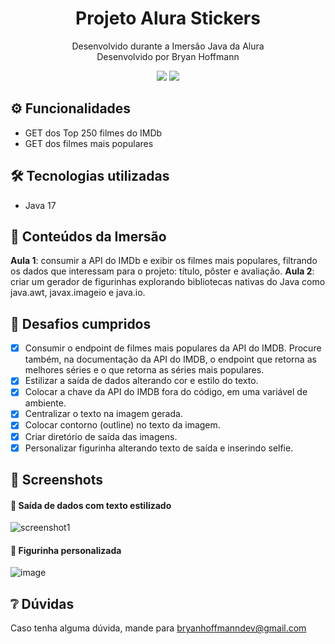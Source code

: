 

<div align="center">
  <h1>Projeto Alura Stickers</h1>
  <p>Desenvolvido durante a Imersão Java da Alura<br>
  Desenvolvido por Bryan Hoffmann</p>
  
<img src="https://img.shields.io/github/last-commit/bryanrho/alura-stickers">
<img src="https://img.shields.io/github/issues/bryanrho/alura-stickers">
</div>

## ⚙️ Funcionalidades 
- GET dos Top 250 filmes do IMDb
- GET dos filmes mais populares

## 🛠️ Tecnologias utilizadas
- Java 17

## 📒 Conteúdos da Imersão 
**Aula 1**: consumir a API do IMDb e exibir os filmes mais populares, filtrando os dados que interessam para o projeto: título, pôster e avaliação.
**Aula 2**: criar um gerador de figurinhas explorando bibliotecas nativas do Java como java.awt, javax.imageio e java.io.


## 🎯 Desafios cumpridos
  - [X] Consumir o endpoint de filmes mais populares da API do IMDB. Procure também, na documentação da API do IMDB, o endpoint que retorna as melhores séries e o que retorna as séries mais populares.
  - [X] Estilizar a saída de dados alterando cor e estilo do texto.
  - [X] Colocar a chave da API do IMDB fora do código, em uma variável de ambiente.  
  - [X] Centralizar o texto na imagem gerada.
  - [X] Colocar contorno (outline) no texto da imagem.
  - [X] Criar diretório de saída das imagens.
  - [X] Personalizar figurinha alterando texto de saída e inserindo selfie.

## 📸 Screenshots
####  📌 Saída de dados com texto estilizado
![screenshot1](https://user-images.githubusercontent.com/86072236/228038421-54e7fff2-2d1b-4d31-a285-56023fd3bd41.jpg)
####  📌 Figurinha personalizada
![image](https://user-images.githubusercontent.com/86072236/228348536-5d03743f-e38c-49f9-97a8-e7a97a959b9d.png)

## ❔ Dúvidas
Caso tenha alguma dúvida, mande para bryanhoffmanndev@gmail.com
